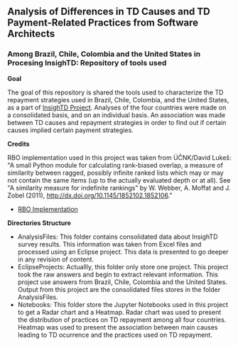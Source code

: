 ## Analysis of Differences in TD Causes and TD Payment-Related Practices from Software Architects

### Among Brazil, Chile, Colombia and the United States in Procesing InsighTD: Repository of tools used

**Goal**

The goal of this repository is shared the tools used to characterize the TD repayment strategies used in Brazil, Chile, Colombia, and the United States, as a part of [InsighTD Project](http://td-survey.com/). Analyses of the four countries were made on a consolidated basis, and on an individual basis. An association was made between TD causes and repayment strategies in order to find out if certain causes implied certain payment strategies.

**Credits**  

RBO implementation used in this project was taken from ÚČNK/David Lukeš: "A small Python module for calculating rank-biased overlap, a measure of similarity between ragged, possibly infinite ranked lists which may or may not contain the same items (up to the actually evaluated depth or at all). See "A similarity measure for indefinite rankings" by W. Webber, A. Moffat and J. Zobel (2011), http://dx.doi.org/10.1145/1852102.1852106."

- [RBO Implementation](https://github.com/dlukes/rbo)

**Directories Structure**

- AnalysisFiles: This folder contains consolidated data about InsighTD survey results. This information was taken from Excel files and processed using an Eclipse project. This data is presented to go deeper in any revision of content.
- EclipseProjects: Actuallly, this folder only store one project. This project took the raw answers and begin to extract relevant information. This project use answers from Brazil, Chile, Colombia and the United States. Output from this project are the consolidated files stores in the folder AnalysisFiles.
- Notebooks: This folder store the Jupyter Notebooks used in this project to get a Radar chart and a Heatmap. Radar chart was used to present the distribution of practices on TD repayment among all four countries. Heatmap was used to present the association between main causes leading to TD ocurrence and the practices used on TD repayment.
